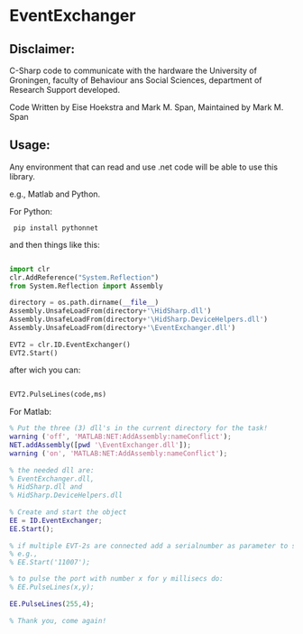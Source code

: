 # EventExchanger

## Disclaimer:

C-Sharp code to communicate with the hardware the University of Groningen,
faculty of Behaviour ans Social Sciences, department of Research Support developed.

Code Written by Eise Hoekstra and Mark M. Span, Maintained by Mark M. Span

## Usage:

Any environment that can read and use .net code will be able to use this library.

e.g., Matlab and Python.

For Python:
 
```
 pip install pythonnet
```
and then things like this:

``` python

import clr
clr.AddReference("System.Reflection")
from System.Reflection import Assembly
            
directory = os.path.dirname(__file__)
Assembly.UnsafeLoadFrom(directory+'\HidSharp.dll')
Assembly.UnsafeLoadFrom(directory+'\HidSharp.DeviceHelpers.dll')
Assembly.UnsafeLoadFrom(directory+'\EventExchanger.dll')
            
EVT2 = clr.ID.EventExchanger()
EVT2.Start()
```

after wich you can:

``` python

EVT2.PulseLines(code,ms)

```

For Matlab:

``` matlab
% Put the three (3) dll's in the current directory for the task!
warning ('off', 'MATLAB:NET:AddAssembly:nameConflict');
NET.addAssembly([pwd '\EventExchanger.dll']);
warning ('on', 'MATLAB:NET:AddAssembly:nameConflict');
 
% the needed dll are:
% EventExchanger.dll,
% HidSharp.dll and
% HidSharp.DeviceHelpers.dll
 
% Create and start the object
EE = ID.EventExchanger;
EE.Start();
 
% if multiple EVT-2s are connected add a serialnumber as parameter to start
% e.g.,
% EE.Start('11007');

% to pulse the port with number x for y millisecs do:
% EE.PulseLines(x,y);
 
EE.PulseLines(255,4);
 
% Thank you, come again!
```
